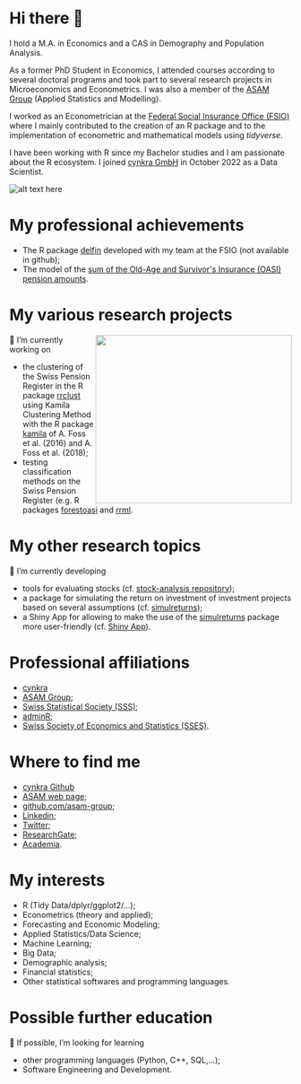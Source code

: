 # Hi there 👋

I hold a M.A. in Economics and a CAS in Demography and Population Analysis. 

As a former PhD Student in Economics, I attended courses according to several doctoral programs and took part to several research projects in Microeconomics and Econometrics. I was also a member of the [ASAM Group](www.unifr.ch/inf/asam/en/) (Applied Statistics and Modelling). 

I worked as an Econometrician at the [Federal Social Insurance Office (FSIO)](www.bsv.admin.ch/bsv/en/home.html) where I mainly contributed to the creation of an R package and to the implementation of econometric and mathematical models using *tidyverse*. 

I have been working with R since my Bachelor studies and I am passionate about the R ecosystem. I joined [cynkra GmbH](www.cynkra.com) in October 2022 as a Data Scientist.

![alt text here](blog_hugo_apero.jpeg)

<!--
**Layalchristine24/Layalchristine24** is a ✨ _special_ ✨ repository because its `README.md` (this file) appears on your GitHub profile.

Here are some ideas to get you started:

- 🔭 I’m currently working on ...
- 🌱 I’m currently learning ...
- 👯 I’m looking to collaborate on ...
- 🤔 I’m looking for help with ...
- 💬 Ask me about ...
- 📫 How to reach me: ...
- 😄 Pronouns: ...
- ⚡ Fun fact: ...
-->

# My professional achievements
- The R package [delfin](https://github.com/swiss-adminR/201909_slides/blob/master/2019_09_19_plc_presentation_delfin.pdf) developed with my team at the FSIO (not available in github);
- The model of the [sum of the Old-Age and Survivor's Insurance (OASI) pension amounts](https://www.bsv.admin.ch/dam/bsv/fr/dokumente/ahv/finanzperspektiven/validierung-modellansatz-ahv.pdf.download.pdf/2018_07_09_definitif_ld_rapport_ofas.pdf).

# My various research projects

<img align="right" width="350" height="300" src=sidebar_listing.jpg>

🔭 I’m currently working on
<!--
- a research project which aims to estimate the Swiss old-age and survivor's insurance (OASI) first pension amounts as a PhD Student at the University of Fribourg (Switzerland);-->
- the clustering of the Swiss Pension Register in the R package [rrclust](https://github.com/asam-group/rrclust) using Kamila Clustering Method with the R package [kamila](https://github.com/ahfoss/kamila) of A. Foss et al. (2016) and A. Foss et al. (2018);
- testing classification methods on the Swiss Pension Register (e.g. R packages [forestoasi](https://github.com/Layalchristine24/forestoasi) and [rrml](https://github.com/asam-group/rrml).

# My other research topics
🔭 I’m currently developing
- tools for evaluating stocks (cf. [stock-analysis repository](https://github.com/Layalchristine24/stock-analysis));
- a package for simulating the return on investment of investment projects based on several assumptions (cf. [simulreturns](https://github.com/Layalchristine24/simulreturns));
- a Shiny App for allowing to make the use of the [simulreturns](https://github.com/Layalchristine24/simulreturns) package more user-friendly (cf. [Shiny App](https://github.com/Layalchristine24/shinyreturns)).

# Professional affiliations
- [cynkra](https://www.cynkra.com)
- [ASAM Group](www.unifr.ch/inf/asam/en/);
- [Swiss Statistical Society (SSS)](www.stat.ch/en/);
- [adminR](www.meetup.com/fr-FR/adminR/);
- [Swiss Society of Economics and Statistics (SSES)](www.sgvs.ch/news).


# Where to find me
- [cynkra Github](https://github.com/cynkra)
- [ASAM web page](https://www.unifr.ch/inf/asam/en/layal-lettry);
- [github.com/asam-group](github.com/asam-group);
- [Linkedin](www.linkedin.com/in/layal-christine-lettry-529b4471/);
- [Twitter](twitter.com/LettryL);
- [ResearchGate](www.researchgate.net/profile/Layal-Lettry);
- [Academia](unifr.academia.edu/LayalChristineLettry).



# My interests

- R (Tidy Data/dplyr/ggplot2/...);
- Econometrics (theory and applied);
- Forecasting and Economic Modeling;
- Applied Statistics/Data Science;
- Machine Learning;
- Big Data;
- Demographic analysis;
- Financial statistics;
- Other statistical softwares and programming languages.


# Possible further education
🤔 If possible, I’m looking for learning

- other programming languages (Python, C++, SQL,...);
- Software Engineering and Development.



